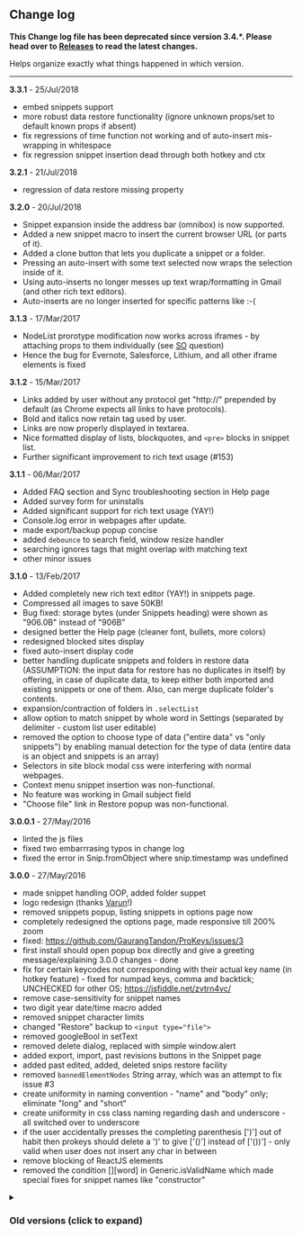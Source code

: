 ## Change log

**This Change log file has been deprecated since version 3.4.\*. Please head over to [Releases](https://github.com/GaurangTandon/ProKeys/releases) to read the latest changes.**

Helps organize exactly what things happened in which version.

---

**3.3.1** - 25/Jul/2018

-   embed snippets support
-   more robust data restore functionality (ignore unknown props/set to default known props if absent)
-   fix regressions of time function not working and of auto-insert mis-wrapping in whitespace
-   fix regression snippet insertion dead through both hotkey and ctx

**3.2.1** - 21/Jul/2018

-   regression of data restore missing property

**3.2.0** - 20/Jul/2018

-   Snippet expansion inside the address bar (omnibox) is now supported.
-   Added a new snippet macro to insert the current browser URL (or parts of it).
-   Added a clone button that lets you duplicate a snippet or a folder.
-   Pressing an auto-insert with some text selected now wraps the selection inside of it.
-   Using auto-inserts no longer messes up text wrap/formatting in Gmail (and other rich text editors).
-   Auto-inserts are no longer inserted for specific patterns like :-(

**3.1.3** - 17/Mar/2017

-   NodeList prorotype modification now works across iframes - by attaching props to them individually (see [SO](http://stackoverflow.com/questions/42825990/extending-prototype-of-dom-elements-inside-iframes) question)
-   Hence the bug for Evernote, Salesforce, Lithium, and all other iframe elements is fixed

**3.1.2** - 15/Mar/2017

-   Links added by user without any protocol get "http://" prepended by default (as Chrome expects all links to have protocols).
-   Bold and italics now retain tag used by user.
-   Links are now properly displayed in textarea.
-   Nice formatted display of lists, blockquotes, and `<pre>` blocks in snippet list.
-   Further significant improvement to rich text usage (#153)

**3.1.1** - 06/Mar/2017

-   Added FAQ section and Sync troubleshooting section in Help page
-   Added survey form for uninstalls
-   Added significant support for rich text usage (YAY!)
-   Console.log error in webpages after update.
-   made export/backup popup concise
-   added `debounce` to search field, window resize handler
-   searching ignores tags that might overlap with matching text
-   other minor issues

**3.1.0** - 13/Feb/2017

-   Added completely new rich text editor (YAY!) in snippets page.
-   Compressed all images to save 50KB!
-   Bug fixed: storage bytes (under Snippets heading) were shown as "906.0B" instead of "906B"
-   designed better the Help page (cleaner font, bullets, more colors)
-   redesigned blocked sites display
-   fixed auto-insert display code
-   better handling duplicate snippets and folders in restore data (ASSUMPTION: the input data for restore has no duplicates in itself) by offering, in case of duplicate data, to keep either both imported and existing snippets or one of them. Also, can merge duplicate folder's contents.
-   expansion/contraction of folders in `.selectList`
-   allow option to match snippet by whole word in Settings (separated by delimiter - custom list user editable)
-   removed the option to choose type of data ("entire data" vs "only snippets") by enabling manual detection for the type of data (entire data is an object and snippets is an array)
-   Selectors in site block modal css were interfering with normal webpages.
-   Context menu snippet insertion was non-functional.
-   No feature was working in Gmail subject field
-   "Choose file" link in Restore popup was non-functional.

**3.0.0.1** - 27/May/2016

-   linted the js files
-   fixed two embarrrasing typos in change log
-   fixed the error in Snip.fromObject where snip.timestamp was undefined

**3.0.0** - 27/May/2016

-   made snippet handling OOP, added folder suppet
-   logo redesign (thanks [Varun](https://plus.google.com/+VarunSingh000/posts)!)
-   removed snippets popup, listing snippets in options page now
-   completely redesigned the options page, made responsive till 200% zoom
-   fixed: https://github.com/GaurangTandon/ProKeys/issues/3
-   first install should open popup box directly and give a greeting message/explaining 3.0.0 changes - done
-   fix for certain keycodes not corresponding with their actual key name (in hotkey feature) - fixed for numpad keys, comma and backtick; UNCHECKED for other OS; https://jsfiddle.net/zvtrn4vc/
-   remove case-sensitivity for snippet names
-   two digit year date/time macro added
-   removed snippet character limits
-   changed "Restore" backup to `<input type="file">`
-   removed googleBool in setText
-   removed delete dialog, replaced with simple window.alert
-   added export, import, past revisions buttons in the Snippet page
-   added past edited, added, deleted snips restore facility
-   removed `bannedElementNodes` String array, which was an attempt to fix issue #3
-   create uniformity in naming convention - "name" and "body" only; eliminate "long" and "short"
-   create uniformity in css class naming regarding dash and underscore - all switched over to underscore
-   if the user accidentally presses the completing parenthesis [')'] out of habit then prokeys should delete a ')' to give ['()'] instead of ['())'] - only valid when user does not insert any char in between
-   remove blocking of ReactJS elements
-   removed the condition [][word] in Generic.isValidName which made special fixes for snippet names like "constructor"

<details><summary><h3>Old versions (click to expand)</h3></summary><p>
**2.7.0** - 24/01/2015
- block site access in context menu
- insert snippet from context menu
- enabled for wepaste.com
- fixed issue for iframes not being blocked when parent page is blocked
- button/select/etc. element keydown getting delayed due to prokeys interference - bug fixed
- added tabbing in popup.js for dropdown elements for keyboard accessibility
- added info in Help regarding some sites not working

**2.6.2.1** - 30/10/2015

-   fix for single key hotkey not inserting default char when no snippet found

**2.6.2** - 26/10/2015

-   fix for multiline bold elements not working
-   complete change in setup of snippets/placeholder working (for third time ;) but this one is best and final!)

**2.6.1** - 21/10/2015

-   (green) highlight snippet on save, edit to indicate save
-   fix for nested placeholder elements

**2.6.0.1** - 18/10/2015

-   upload zip of compressed files (reduce size to around 42KB :) )
-   refactored popup.js
-   fix for snippets+other features not working in Gmail subject line/to field
-   fix for placeholder feature not working with element nodes (like `<b>%Order%</b>`)
-   debounced both handleKeyPress/Down

**2.6.0** - 06/10/2015

-   shorter image names
-   minified images - saving nearly 10 KB :)
-   new Google Plus logo in About page
-   fix for [excessive CPU usage issue](https://github.com/GaurangTandon/ProKeys/issues/3)
-   disabled ProKeys for input boxes using ReactJS (they possess `reactid` in `dataset`)
-   refactored detector.js code and others with ESLint
-   fix for bug when pressing hotkey while having some text selected
-   fix for GitHub, JSFiddle, and other sites which use their own editor (CodeMirror, ace, etc. which interferes with ProKeys)

**2.5.4** - 14/08/2015

-   changes in links to the tryit editor in Help section
-   fix super ugly bug of "Search" button in popup

**2.5.3** - 06/07/2015

-   changes to symbol list order (small to large time duration)
-   super bug fix for mathomania!
-   quick bug fixes
-   refactored popup.js code with bling.js
-   help page is now the default page in options.html

**2.5.2** - 05/07/2015

-   support for date and time arithmetic, relative as well as independent
-   organized symbols, variables into a clean table
-   revamped sample snippets shown on first intall
-   introduced TryIt editor in Help page

**2.5.1** - 04/07/2015

-   fixed a strange issue where on empty snippet was initially shown on install

**2.5.0** - 04/07/2015

-   added case-sensitive notice to snippet name
-   Nice notifications for install and update
-   injecting script automatically on install on most webpages
-   sync storage support
-   tab key space support removed for input elements
-   added "MM" symbol for numeric month in date-time macros
-   added “Variables” concept
-   improved restore functionality with descriptive error messages
-   severe code refactoring to show off on GitHub!

**2.4.6** - 03/05/2015

-   removed coloring of counterChecker’s display message (“You have x chars left”)
-   fixed bug of textarea height
-   removed minimum char limits on snip body and name. Increased body max limit to 2000 characters.
-   some code refactoring as well
-   made “date-time-macros sample” snippet more helpful
-   updated Opera 1.2.0 release

**2.4.5.1** - 15/04/2015

-   added support for Evernote beta
-   fixed bytes available link in popup html
-   removed support for password input
-   updated Opera 1.1.0 release

**2.4.5** - 13/04/2015

-   added support for all <input> elements except email/number (because they don’t support caret manipulation)

**2.4.4.1** - 05/04/2015

-   removed console.log’s, which were left erroneously, and were used for development purpose
-   css changes to popup

**2.4.4** - 04/04/2015

-   Facebook Chat, Atlassian (Confluence), Evernote, Mailchimp, Basecamp support added

**2.4.3** - 30/03/2015

-   made popup.html and options.html responsive for 200x zoom and 67% zoom both!
-   fixed the issue of “none currently” showing in character-counterpart pairs
-   fixed site blocker errors
-   fixed issue in backup/restore functionality
-   added support for SalesForce, Slack

**2.4.2** - 12/03/2015

-   fixed silly bugs
-   fixed site blocker not working for gmail
-   compressed manifest.json
-   Opera 1.0.0 release

**2.4.1** - 11/03/2015

-   Added option to change hotkey for snippet substitution
-   added flattr button

**2.4.0** - 05/03/2015

-   date and time macros are here!
-   added one sample snippet for date-time macros
-   added You have used 1860 bytes out of 102,400 bytes; 11 snippets currently notice

**2.3.0** - 09/11/2014

-   Support rich text format (bold, italic, underline)
-   options page improvement
-   changed snippet viewing to down arrow in popup window
-   added helpful sample snippets

**2.2.0** - 01/11/2014

-   Fixed the white space collapse problem, by changing the text nodes to span element nodes and completely revamping the functioning of popup.js due to this
-   Reduced the line-height of the snippet body in popup window

**2.1.0** - 01/10/2014

-   mathomania fixes
-   validation format changed

**2.0.0** - 11/09/2014

-   Mathomania (type and do math)
-   Sync storage
-   Options page responsive (for smaller screens)
-   print a list of snippets/settings
-   backup and restore of settings/snippets
-   accidental shift+space produces space and not snippet or error
-   added window.onerror

    changes preceding this version are just too minor (and bad)
    to be shown;

**1.0.0** - 25/June/2014

-   ProKeys released
    </p></details>

